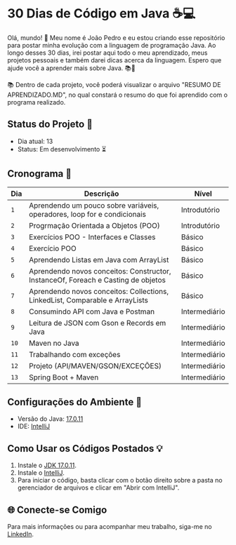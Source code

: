 <p align="center">

# 30 Dias de Código em Java :coffee::computer:

Olá, mundo! :wave: Meu nome é João Pedro e eu estou criando esse repositório para postar minha evolução com a linguagem de programação Java. Ao longo desses 30 dias, irei postar aqui todo o meu aprendizado, meus projetos pessoais e também darei dicas acerca da linguagem. Espero que ajude você a aprender mais sobre Java. :books::rocket:

 :books: Dentro de cada projeto, você poderá visualizar o arquivo "RESUMO DE APRENDIZADO.MD", no qual constará o resumo do que foi aprendido com o programa realizado.

## Status do Projeto :construction:

- Dia atual: 13
- Status: Em desenvolvimento :hourglass_flowing_sand:

## Cronograma :calendar:

| Dia | Descrição | Nível |
| --- | --------- | ----- |
| `1`   |Aprendendo um pouco sobre variáveis, operadores, loop for e condicionais           |   Introdutório   |
| `2`  | Progrmação Orientada a Objetos (POO)       |  Introdutório     |
| `3`  | Exercícios POO - Interfaces e Classes        | Básico      |
| `4`  | Exercício POO          | Básico      |
| `5`  | Aprendendo Listas em Java com ArrayList       |   Básico    |
| `6`  | Aprendendo novos conceitos: Constructor, InstanceOf, Foreach e Casting de objetos          |  Básico     |
| `7`  | Aprendendo novos conceitos: Collections, LinkedList, Comparable e ArrayLists         |  Básico     |
| `8`  |  Consumindo API com Java e Postman      |  Intermediário     |
| `9`  | Leitura de JSON com Gson e Records em Java         |  Intermediário     |
| `10`  |  Maven no Java       |  Intermediário     |
| `11`  |  Trabalhando com exceções       |  Intermediário     |
| `12`  |  Projeto (API/MAVEN/GSON/EXCEÇÕES)       |  Intermediário     |
| `13`  |  Spring Boot + Maven       |  Intermediário     |


## Configurações do Ambiente :wrench:

- Versão do Java: [17.0.11](https://www.oracle.com/java/technologies/downloads/)
- IDE: [IntelliJ](https://www.jetbrains.com/idea/download/?fromIDE=)

## Como Usar os Códigos Postados :bulb:

1. Instale o [JDK 17.0.11](https://www.oracle.com/java/technologies/downloads/).
2. Instale o [IntelliJ](https://www.jetbrains.com/idea/download/?fromIDE=).
3. Para iniciar o código, basta clicar com o botão direito sobre a pasta no gerenciador de arquivos e clicar em "Abrir com IntelliJ".

## 🌐 Conecte-se Comigo

Para mais informações ou para acompanhar meu trabalho, siga-me no [LinkedIn](https://www.linkedin.com/in/joao-pedro-gon%C3%A7alves-viana-de-souza-a33a84242/).


</p>
